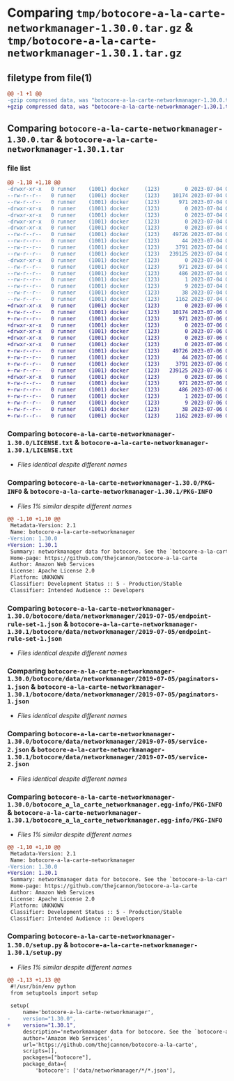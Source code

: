 # Comparing `tmp/botocore-a-la-carte-networkmanager-1.30.0.tar.gz` & `tmp/botocore-a-la-carte-networkmanager-1.30.1.tar.gz`

## filetype from file(1)

```diff
@@ -1 +1 @@
-gzip compressed data, was "botocore-a-la-carte-networkmanager-1.30.0.tar", last modified: Tue Jul  4 01:44:43 2023, max compression
+gzip compressed data, was "botocore-a-la-carte-networkmanager-1.30.1.tar", last modified: Thu Jul  6 01:45:14 2023, max compression
```

## Comparing `botocore-a-la-carte-networkmanager-1.30.0.tar` & `botocore-a-la-carte-networkmanager-1.30.1.tar`

### file list

```diff
@@ -1,18 +1,18 @@
-drwxr-xr-x   0 runner    (1001) docker     (123)        0 2023-07-04 01:44:43.630678 botocore-a-la-carte-networkmanager-1.30.0/
--rw-r--r--   0 runner    (1001) docker     (123)    10174 2023-07-04 01:44:43.000000 botocore-a-la-carte-networkmanager-1.30.0/LICENSE.txt
--rw-r--r--   0 runner    (1001) docker     (123)      971 2023-07-04 01:44:43.630678 botocore-a-la-carte-networkmanager-1.30.0/PKG-INFO
-drwxr-xr-x   0 runner    (1001) docker     (123)        0 2023-07-04 01:44:43.626678 botocore-a-la-carte-networkmanager-1.30.0/botocore/
-drwxr-xr-x   0 runner    (1001) docker     (123)        0 2023-07-04 01:44:43.626678 botocore-a-la-carte-networkmanager-1.30.0/botocore/data/
-drwxr-xr-x   0 runner    (1001) docker     (123)        0 2023-07-04 01:44:43.626678 botocore-a-la-carte-networkmanager-1.30.0/botocore/data/networkmanager/
-drwxr-xr-x   0 runner    (1001) docker     (123)        0 2023-07-04 01:44:43.626678 botocore-a-la-carte-networkmanager-1.30.0/botocore/data/networkmanager/2019-07-05/
--rw-r--r--   0 runner    (1001) docker     (123)    49726 2023-07-04 01:44:02.000000 botocore-a-la-carte-networkmanager-1.30.0/botocore/data/networkmanager/2019-07-05/endpoint-rule-set-1.json
--rw-r--r--   0 runner    (1001) docker     (123)       44 2023-07-04 01:44:02.000000 botocore-a-la-carte-networkmanager-1.30.0/botocore/data/networkmanager/2019-07-05/examples-1.json
--rw-r--r--   0 runner    (1001) docker     (123)     3791 2023-07-04 01:44:02.000000 botocore-a-la-carte-networkmanager-1.30.0/botocore/data/networkmanager/2019-07-05/paginators-1.json
--rw-r--r--   0 runner    (1001) docker     (123)   239125 2023-07-04 01:44:02.000000 botocore-a-la-carte-networkmanager-1.30.0/botocore/data/networkmanager/2019-07-05/service-2.json
-drwxr-xr-x   0 runner    (1001) docker     (123)        0 2023-07-04 01:44:43.630678 botocore-a-la-carte-networkmanager-1.30.0/botocore_a_la_carte_networkmanager.egg-info/
--rw-r--r--   0 runner    (1001) docker     (123)      971 2023-07-04 01:44:43.000000 botocore-a-la-carte-networkmanager-1.30.0/botocore_a_la_carte_networkmanager.egg-info/PKG-INFO
--rw-r--r--   0 runner    (1001) docker     (123)      486 2023-07-04 01:44:43.000000 botocore-a-la-carte-networkmanager-1.30.0/botocore_a_la_carte_networkmanager.egg-info/SOURCES.txt
--rw-r--r--   0 runner    (1001) docker     (123)        1 2023-07-04 01:44:43.000000 botocore-a-la-carte-networkmanager-1.30.0/botocore_a_la_carte_networkmanager.egg-info/dependency_links.txt
--rw-r--r--   0 runner    (1001) docker     (123)        9 2023-07-04 01:44:43.000000 botocore-a-la-carte-networkmanager-1.30.0/botocore_a_la_carte_networkmanager.egg-info/top_level.txt
--rw-r--r--   0 runner    (1001) docker     (123)       38 2023-07-04 01:44:43.630678 botocore-a-la-carte-networkmanager-1.30.0/setup.cfg
--rw-r--r--   0 runner    (1001) docker     (123)     1162 2023-07-04 01:44:43.000000 botocore-a-la-carte-networkmanager-1.30.0/setup.py
+drwxr-xr-x   0 runner    (1001) docker     (123)        0 2023-07-06 01:45:14.266947 botocore-a-la-carte-networkmanager-1.30.1/
+-rw-r--r--   0 runner    (1001) docker     (123)    10174 2023-07-06 01:45:14.000000 botocore-a-la-carte-networkmanager-1.30.1/LICENSE.txt
+-rw-r--r--   0 runner    (1001) docker     (123)      971 2023-07-06 01:45:14.266947 botocore-a-la-carte-networkmanager-1.30.1/PKG-INFO
+drwxr-xr-x   0 runner    (1001) docker     (123)        0 2023-07-06 01:45:14.266947 botocore-a-la-carte-networkmanager-1.30.1/botocore/
+drwxr-xr-x   0 runner    (1001) docker     (123)        0 2023-07-06 01:45:14.266947 botocore-a-la-carte-networkmanager-1.30.1/botocore/data/
+drwxr-xr-x   0 runner    (1001) docker     (123)        0 2023-07-06 01:45:14.266947 botocore-a-la-carte-networkmanager-1.30.1/botocore/data/networkmanager/
+drwxr-xr-x   0 runner    (1001) docker     (123)        0 2023-07-06 01:45:14.266947 botocore-a-la-carte-networkmanager-1.30.1/botocore/data/networkmanager/2019-07-05/
+-rw-r--r--   0 runner    (1001) docker     (123)    49726 2023-07-06 01:44:40.000000 botocore-a-la-carte-networkmanager-1.30.1/botocore/data/networkmanager/2019-07-05/endpoint-rule-set-1.json
+-rw-r--r--   0 runner    (1001) docker     (123)       44 2023-07-06 01:44:40.000000 botocore-a-la-carte-networkmanager-1.30.1/botocore/data/networkmanager/2019-07-05/examples-1.json
+-rw-r--r--   0 runner    (1001) docker     (123)     3791 2023-07-06 01:44:40.000000 botocore-a-la-carte-networkmanager-1.30.1/botocore/data/networkmanager/2019-07-05/paginators-1.json
+-rw-r--r--   0 runner    (1001) docker     (123)   239125 2023-07-06 01:44:40.000000 botocore-a-la-carte-networkmanager-1.30.1/botocore/data/networkmanager/2019-07-05/service-2.json
+drwxr-xr-x   0 runner    (1001) docker     (123)        0 2023-07-06 01:45:14.266947 botocore-a-la-carte-networkmanager-1.30.1/botocore_a_la_carte_networkmanager.egg-info/
+-rw-r--r--   0 runner    (1001) docker     (123)      971 2023-07-06 01:45:14.000000 botocore-a-la-carte-networkmanager-1.30.1/botocore_a_la_carte_networkmanager.egg-info/PKG-INFO
+-rw-r--r--   0 runner    (1001) docker     (123)      486 2023-07-06 01:45:14.000000 botocore-a-la-carte-networkmanager-1.30.1/botocore_a_la_carte_networkmanager.egg-info/SOURCES.txt
+-rw-r--r--   0 runner    (1001) docker     (123)        1 2023-07-06 01:45:14.000000 botocore-a-la-carte-networkmanager-1.30.1/botocore_a_la_carte_networkmanager.egg-info/dependency_links.txt
+-rw-r--r--   0 runner    (1001) docker     (123)        9 2023-07-06 01:45:14.000000 botocore-a-la-carte-networkmanager-1.30.1/botocore_a_la_carte_networkmanager.egg-info/top_level.txt
+-rw-r--r--   0 runner    (1001) docker     (123)       38 2023-07-06 01:45:14.266947 botocore-a-la-carte-networkmanager-1.30.1/setup.cfg
+-rw-r--r--   0 runner    (1001) docker     (123)     1162 2023-07-06 01:45:14.000000 botocore-a-la-carte-networkmanager-1.30.1/setup.py
```

### Comparing `botocore-a-la-carte-networkmanager-1.30.0/LICENSE.txt` & `botocore-a-la-carte-networkmanager-1.30.1/LICENSE.txt`

 * *Files identical despite different names*

### Comparing `botocore-a-la-carte-networkmanager-1.30.0/PKG-INFO` & `botocore-a-la-carte-networkmanager-1.30.1/PKG-INFO`

 * *Files 1% similar despite different names*

```diff
@@ -1,10 +1,10 @@
 Metadata-Version: 2.1
 Name: botocore-a-la-carte-networkmanager
-Version: 1.30.0
+Version: 1.30.1
 Summary: networkmanager data for botocore. See the `botocore-a-la-carte` package for more info.
 Home-page: https://github.com/thejcannon/botocore-a-la-carte
 Author: Amazon Web Services
 License: Apache License 2.0
 Platform: UNKNOWN
 Classifier: Development Status :: 5 - Production/Stable
 Classifier: Intended Audience :: Developers
```

### Comparing `botocore-a-la-carte-networkmanager-1.30.0/botocore/data/networkmanager/2019-07-05/endpoint-rule-set-1.json` & `botocore-a-la-carte-networkmanager-1.30.1/botocore/data/networkmanager/2019-07-05/endpoint-rule-set-1.json`

 * *Files identical despite different names*

### Comparing `botocore-a-la-carte-networkmanager-1.30.0/botocore/data/networkmanager/2019-07-05/paginators-1.json` & `botocore-a-la-carte-networkmanager-1.30.1/botocore/data/networkmanager/2019-07-05/paginators-1.json`

 * *Files identical despite different names*

### Comparing `botocore-a-la-carte-networkmanager-1.30.0/botocore/data/networkmanager/2019-07-05/service-2.json` & `botocore-a-la-carte-networkmanager-1.30.1/botocore/data/networkmanager/2019-07-05/service-2.json`

 * *Files identical despite different names*

### Comparing `botocore-a-la-carte-networkmanager-1.30.0/botocore_a_la_carte_networkmanager.egg-info/PKG-INFO` & `botocore-a-la-carte-networkmanager-1.30.1/botocore_a_la_carte_networkmanager.egg-info/PKG-INFO`

 * *Files 1% similar despite different names*

```diff
@@ -1,10 +1,10 @@
 Metadata-Version: 2.1
 Name: botocore-a-la-carte-networkmanager
-Version: 1.30.0
+Version: 1.30.1
 Summary: networkmanager data for botocore. See the `botocore-a-la-carte` package for more info.
 Home-page: https://github.com/thejcannon/botocore-a-la-carte
 Author: Amazon Web Services
 License: Apache License 2.0
 Platform: UNKNOWN
 Classifier: Development Status :: 5 - Production/Stable
 Classifier: Intended Audience :: Developers
```

### Comparing `botocore-a-la-carte-networkmanager-1.30.0/setup.py` & `botocore-a-la-carte-networkmanager-1.30.1/setup.py`

 * *Files 1% similar despite different names*

```diff
@@ -1,13 +1,13 @@
 #!/usr/bin/env python
 from setuptools import setup
 
 setup(
     name='botocore-a-la-carte-networkmanager',
-    version="1.30.0",
+    version="1.30.1",
     description='networkmanager data for botocore. See the `botocore-a-la-carte` package for more info.',
     author='Amazon Web Services',
     url='https://github.com/thejcannon/botocore-a-la-carte',
     scripts=[],
     packages=["botocore"],
     package_data={
         'botocore': ['data/networkmanager/*/*.json'],
```

